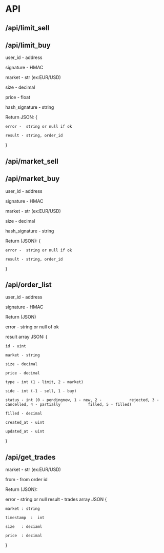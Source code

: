 # API 

## /api/limit_sell
## /api/limit_buy

user_id - address

signature - HMAC

market - str (ex:EUR/USD)

size - decimal

price - float

hash_signature - string

Return JSON:
{

    error -  string or null if ok

    result - string, order_id 

}


## /api/market_sell
## /api/market_buy

user_id - address

signature - HMAC

market - str (ex:EUR/USD)

size - decimal

hash_signature - string

Return (JSON):
{

    error -  string or null if ok

    result - string, order_id 
}

## /api/order_list
user_id - address

signature - HMAC

Return (JSON)

error  - string or null of ok

result array JSON:
{
    
    id - uint

    market - string

    size - decimal
    
    price - decimal
    
    type - int (1 - limit, 2 - market)
    
    side - int (-1 - sell, 1 - buy)
    
    status - int (0 - pendingnew, 1 - new, 2 -            rejected, 3 - cancelled, 4 - partially            filled, 5 - filled)

    filled - decimal 

    created_at - uint

    updated_at - uint 
}


## /api/get_trades

market - str (ex:EUR/USD)

from - from order id

Return (JSON):

error - string or null
result - trades array JSON
{

	market : string

	timestamp  :  int
	
    size   : deciaml
    
    price  : decimal
}